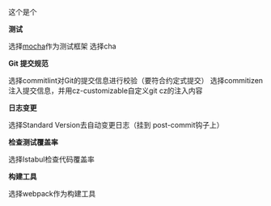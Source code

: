 这个是个

**测试**

选择[mocha](https://mochajs.org/)作为测试框架
选择cha


**Git 提交规范**

选择commitlint对Git的提交信息进行校验（要符合约定式提交）
选择commitizen注入提交信息，并用cz-customizable自定义git cz的注入内容

**日志变更**

选择Standard Version去自动变更日志（挂到 post-commit钩子上）


**检查测试覆盖率**

选择Istabul检查代码覆盖率


**构建工具**

选择webpack作为构建工具





